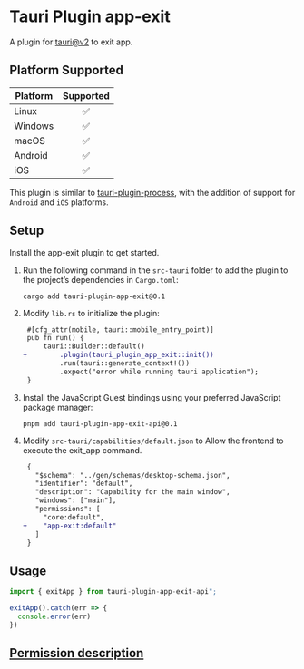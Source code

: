 # Tauri Plugin app-exit

A plugin for [tauri@v2](https://v2.tauri.app/zh-cn/) to exit app.

## Platform Supported

| Platform | Supported |
| -------- | :-------: |
| Linux    |    ✅     |
| Windows  |    ✅     |
| macOS    |    ✅     |
| Android  |    ✅     |
| iOS      |    ✅     |

This plugin is similar to [tauri-plugin-process](https://v2.tauri.app/plugin/process/), with the addition of support for `Android` and `iOS` platforms.

## Setup

Install the app-exit plugin to get started.

1. Run the following command in the `src-tauri` folder to add the plugin to the project’s dependencies in `Cargo.toml`:

   ```shell
   cargo add tauri-plugin-app-exit@0.1
   ```

1. Modify `lib.rs` to initialize the plugin:

   ```diff
    #[cfg_attr(mobile, tauri::mobile_entry_point)]
    pub fn run() {
        tauri::Builder::default()
   +        .plugin(tauri_plugin_app_exit::init())
            .run(tauri::generate_context!())
            .expect("error while running tauri application");
    }
   ```

1. Install the JavaScript Guest bindings using your preferred JavaScript package manager:

   ```shell
   pnpm add tauri-plugin-app-exit-api@0.1
   ```

1. Modify `src-tauri/capabilities/default.json` to Allow the frontend to execute the exit_app command.

   ```diff
    {
      "$schema": "../gen/schemas/desktop-schema.json",
      "identifier": "default",
      "description": "Capability for the main window",
      "windows": ["main"],
      "permissions": [
        "core:default",
   +    "app-exit:default"
      ]
    }
   ```

## Usage

```js
import { exitApp } from tauri-plugin-app-exit-api";

exitApp().catch(err => {
  console.error(err)
})
```

## [Permission description](./permissions/autogenerated/reference.md)

